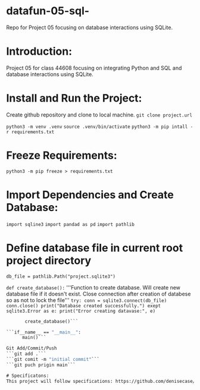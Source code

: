 # datafun-05-sql-
Repo for Project 05 focusing on database interactions using SQLite.
# Introduction:
Project 05 for class 44608 focusing on integrating Python and SQL and database interactions using SQLite.
# Install and Run the Project:
Create github repository and clone to local machine.
```git clone project.url```

```python3 -m venv .venv```
```source .venv/bin/activate```
```python3 -m pip intall -r requirements.txt```

# Freeze Requirements:
```python3 -m pip freeze > requirements.txt```

# Import Dependencies and Create Database:
```import sqline3```
```import pandad as pd```
```import pathlib```

# Define database file in current root project directory
```db_file = pathlib.Path("project.sqlite3")```

```def create_database():```
    '''Function to create database. Will create new database file if it doesn't exist. Close connection after creation of databese so as not to lock the file'''
    ```try:
           conn = sqlite3.connect(db_file)
           conn.close()
           print("Database created successfully.")
        exept sqlite3.Error as e:
            print("Error creating datavase:", e)```

```def main():
       create_database()```

```if__name__ == "__main__":
      main()```

Git Add/Commit/Push
```git add .```
```git comit -m "initial commit"```
```git puch prigin main```

# Specificatons:
This project will follow specifications: https://github.com/denisecase/datafun-05-spec